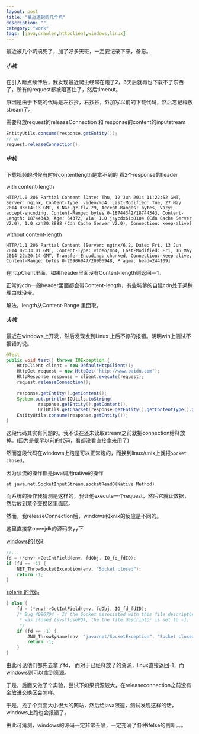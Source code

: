 ```yaml
---
layout: post
title: "最近遇到的几个坑"
description: ""
category: "work"
tags: [java,crawler,httpclient,windows,linux]
---
```


最近被几个坑搞死了，加了好多天班，一定要记录下来，备忘。

##### 小坑
在引入断点续传后，我发现最近爬虫经常在跑了2，3天后就再也下载不了东西了，所有的request都被阻塞住了，然后timeout。

原因是由于下载的代码是左抄抄，右抄抄，外加写以前的下载代码，然后忘记释放stream了。

需要释放request的releaseConnection 和 response的content的inputstream

```java
EntityUtils.consume(response.getEntity());
// or
request.releaseConnection();
```

##### 中坑
下载视频的时候有时候contentlength是拿不到的
看2个response的header

with content-length

```text
HTTP/1.0 206 Partial Content [Date: Thu, 12 Jun 2014 11:22:52 GMT, Server: nginx, Content-Type: video/mp4, Last-Modified: Tue, 27 May 2014 03:14:13 GMT, X-NG: gz-flv-29, Accept-Ranges: bytes, Vary: accept-encoding, Content-Range: bytes 0-18744342/18744343, Content-Length: 18744343, Age: 54372, Via: 1.0 jsycdx61:8104 (Cdn Cache Server V2.0), 1.0 xzh20:8888 (Cdn Cache Server V2.0), Connection: keep-alive]
```

without content-length

```text
HTTP/1.1 206 Partial Content [Server: nginx/6.2, Date: Fri, 13 Jun 2014 02:33:01 GMT, Content-Type: video/mp4, Last-Modified: Fri, 16 May 2014 22:20:14 GMT, Transfer-Encoding: chunked, Connection: keep-alive, Content-Range: bytes 0-20906947/20906948, Pragma: head=244109]
```
在httpClient里面，如果header里面没有Content-length则返回－1。

正常的cdn一般header里面都会带Content-length，有些坑爹的自建cdn处于某种理由就没带。

解法，length从Content-Range 里面取。

##### 大坑
最近在windows上开发，然后发现发到Linux 上后不停的报错。明明win上测试不报错的说。

```java
@Test
public void test() throws IOException {
    HttpClient client = new DefaultHttpClient();
    HttpGet request = new HttpGet("http://www.baidu.com");
    HttpResponse response = client.execute(request);
    request.releaseConnection();
    
    response.getEntity().getContent();
    System.out.println(IOUtils.toString(
            response.getEntity().getContent(),
            UrlUtils.getCharset(response.getEntity().getContentType().getValue())));
    EntityUtils.consume(response.getEntity());
}
```

这段代码其实有问题的。我不该在还未读取stream之前就把connection给释放掉。(因为是很早以前的代码，看都没看直接拿来用了)

然而这段代码在windows上跑是可以正常跑的，而换到linux/unix上就报`Socket closed`。

因为读流的操作都是java调用native的操作 

`at java.net.SocketInputStream.socketRead0(Native Method)`

而系统的操作我猜测是这样的，我让他execute一个request，然后它就读数据，然后放到某个交换区里面区。

然而，我releaseConnection后，windows和xnix的反应是不同的。

这里直接拿openjdk的源码来yy下

[windows的代码](https://github.com/openjdk-mirror/jdk7u-jdk/blob/master/src/windows/native/java/net/SocketInputStream.c#L74)

```c
//...
fd = (*env)->GetIntField(env, fdObj, IO_fd_fdID);
if (fd == -1) {
    NET_ThrowSocketException(env, "Socket closed");
    return -1;
}
```

[solaris 的代码](https://github.com/openjdk-mirror/jdk7u-jdk/blob/master/src/solaris/native/java/net/SocketInputStream.c#L75)

```c
} else {
    fd = (*env)->GetIntField(env, fdObj, IO_fd_fdID);
    /* Bug 4086704 - If the Socket associated with this file descriptor
     * was closed (sysCloseFD), the the file descriptor is set to -1.
     */
    if (fd == -1) {
        JNU_ThrowByName(env, "java/net/SocketException", "Socket closed");
        return -1;
    }
}
```

由此可见他们都先去拿了fd， 而对于已经释放了的资源，linux直接返回-1，而windows则可以拿到资源。

于是，后面又做了个实验，尝试下如果资源较大，在releaseconnection之前没有全放进交换区会怎样。

于是，找了个页面大小很大的网站，然后给java限速，测试发现这样的话，windows上跑也会报错了。

由此可猜测，windows的源码一定非常丑陋，一定充满了各种ifelse的判断。。。

